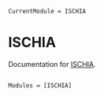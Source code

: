 ```@meta
CurrentModule = ISCHIA
```

# ISCHIA

Documentation for [ISCHIA](https://github.com/aadimator/ISCHIA.jl).

```@index
```

```@autodocs
Modules = [ISCHIA]
```
